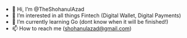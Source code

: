 - 👋 Hi, I’m @TheShohanulAzad
- 👀 I’m interested in all things Fintech (Digital Wallet, Digital Payments) 
- 🌱 I’m currently learning Go (dont know when it will be finished!)
- 📫 How to reach me (shohanulazad@gmail.com)

<!---
TheShohanulAzad/TheShohanulAzad is a ✨ special ✨ repository because its `README.md` (this file) appears on your GitHub profile.
You can click the Preview link to take a look at your changes.
--->
